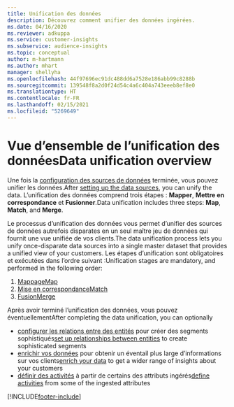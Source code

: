 ```yaml
---
title: Unification des données
description: Découvrez comment unifier des données ingérées.
ms.date: 04/16/2020
ms.reviewer: adkuppa
ms.service: customer-insights
ms.subservice: audience-insights
ms.topic: conceptual
author: m-hartmann
ms.author: mhart
manager: shellyha
ms.openlocfilehash: 44f97696ec91dc488dd6a7528e186abb99c8288b
ms.sourcegitcommit: 139548f8a2d0f24d54c4a6c404a743eeeb8ef8e0
ms.translationtype: HT
ms.contentlocale: fr-FR
ms.lasthandoff: 02/15/2021
ms.locfileid: "5269649"
---
```

# <a name="data-unification-overview"></a><span data-ttu-id="bd83f-103">Vue d’ensemble de l’unification des données</span><span class="sxs-lookup"><span data-stu-id="bd83f-103">Data unification overview</span></span>

<span data-ttu-id="bd83f-104">Une fois la [configuration des sources de données](data-sources.md) terminée, vous pouvez unifier les données.</span><span class="sxs-lookup"><span data-stu-id="bd83f-104">After [setting up the data sources](data-sources.md), you can unify the data.</span></span> <span data-ttu-id="bd83f-105">L’unification des données comprend trois étapes : **Mapper**, **Mettre en correspondance** et **Fusionner**.</span><span class="sxs-lookup"><span data-stu-id="bd83f-105">Data unification includes three steps: **Map**, **Match**, and **Merge**.</span></span>

<span data-ttu-id="bd83f-106">Le processus d’unification des données vous permet d’unifier des sources de données autrefois disparates en un seul maître jeu de données qui fournit une vue unifiée de vos clients.</span><span class="sxs-lookup"><span data-stu-id="bd83f-106">The data unification process lets you unify once-disparate data sources into a single master dataset that provides a unified view of your customers.</span></span> <span data-ttu-id="bd83f-107">Les étapes d’unification sont obligatoires et exécutées dans l’ordre suivant :</span><span class="sxs-lookup"><span data-stu-id="bd83f-107">Unification stages are mandatory, and performed in the following order:</span></span>

1. [<span data-ttu-id="bd83f-108">Mappage</span><span class="sxs-lookup"><span data-stu-id="bd83f-108">Map</span></span>](map-entities.md)
2. [<span data-ttu-id="bd83f-109">Mise en correspondance</span><span class="sxs-lookup"><span data-stu-id="bd83f-109">Match</span></span>](match-entities.md)
3. [<span data-ttu-id="bd83f-110">Fusion</span><span class="sxs-lookup"><span data-stu-id="bd83f-110">Merge</span></span>](merge-entities.md)

<span data-ttu-id="bd83f-111">Après avoir terminé l’unification des données, vous pouvez éventuellement</span><span class="sxs-lookup"><span data-stu-id="bd83f-111">After completing the data unification, you can optionally</span></span>

- <span data-ttu-id="bd83f-112">[configurer les relations entre des entités](relationships.md) pour créer des segments sophistiqués</span><span class="sxs-lookup"><span data-stu-id="bd83f-112">[set up relationships between entities](relationships.md) to create sophisticated segments</span></span>
- <span data-ttu-id="bd83f-113">[enrichir vos données](enrichment-hub.md) pour obtenir un éventail plus large d’informations sur vos clients</span><span class="sxs-lookup"><span data-stu-id="bd83f-113">[enrich your data](enrichment-hub.md) to get a wider range of insights about your customers</span></span>
- <span data-ttu-id="bd83f-114">[définir des activités](activities.md) à partir de certains des attributs ingérés</span><span class="sxs-lookup"><span data-stu-id="bd83f-114">[define activities](activities.md) from some of the ingested attributes</span></span>


[!INCLUDE[footer-include](../includes/footer-banner.md)]